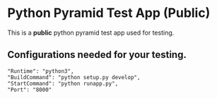 # Python Pyramid Test App (Public)

This is a **public** python pyramid test app used for testing.

## Configurations needed for your testing.
```
"Runtime": "python3",
"BuildCommand": "python setup.py develop",
"StartCommand": "python runapp.py",
"Port": "8000"
```
